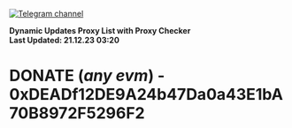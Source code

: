 [![Telegram channel](https://img.shields.io/endpoint?url=https://runkit.io/damiankrawczyk/telegram-badge/branches/master?url=https://t.me/n4z4v0d)](https://t.me/n4z4v0d) 

**Dynamic Updates Proxy List with Proxy Checker**  
**Last Updated: 21.12.23 03:20**

# DONATE (_any evm_) - 0xDEADf12DE9A24b47Da0a43E1bA70B8972F5296F2

